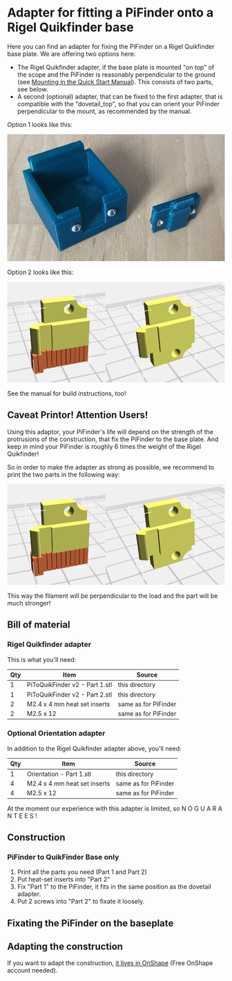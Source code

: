 # Adapter for fitting a PiFinder onto a Rigel Quikfinder base

Here you can find an adapter for fixing the PiFinder on a Rigel Quikfinder base plate. 
We are offering two options here: 

 - The Rigel Quikfinder adapter, if the base plate is mounted "on top" of the scope and the PiFinder is reasonably perpendicular 
   to the ground (see [Mounting in the Quick Start Manual](https://pifinder.readthedocs.io/en/release/quick_start.html#mounting)). 
   This consists of two parts, see below.
 - A second (optional) adapter, that can be fixed to the first adapter, that is compatible with the "dovetail_top", so that you 
   can orient your PiFinder perpendicular to the mount, as recommended by the manual.

Option 1 looks like this: 

![Picture of adapter connecting a PiFinder to a Rigel Quickfinder base, consisting of two parts](../../../docs/source/images/build_guide/quickfinder_base_1.jpeg)

Option 2 looks like this: 

![Additional adapter connected to dovetail_top, so that PiFinder can be oriented vertical](../../../docs/source/images/build_guide/quickfinder_base_4.jpeg)

See the manual for build instructions, too!

## Caveat Printor! Attention Users!

Using this adaptor, your PiFinder's life will depend on the strength of the protrusions of the construction, that fix the PiFinder 
to the base plate. And keep in mind your PiFinder is roughly 6 times the weight of the Rigel Quikfinder!

So in order to make the adapter as strong as possible, we recommend to print the two parts in the following way: 

![Picture that shows how to print Part 2, with supports](../../../docs/source/images/build_guide/quickfinder_base_4.jpeg)

This way the filament will be perpendicular to the load and the part will be much stronger! 

## Bill of material

### Rigel Quikfinder adapter
This is what you'll need: 

| Qty | Item                            | Source               |
|-----|---------------------------------|----------------------|
| 1   | PiToQuikFinder v2 - Part 1.stl  | this directory       |
| 1   | PiToQuikFinder v2 - Part 2.stl  | this directory       |
| 2   | M2.4 x 4 mm heat set inserts    | same as for PiFinder |
| 2   | M2.5 x 12                       | same as for PiFinder |

### Optional Orientation adapter
In addition to the Rigel Quikfinder adapter above, you'll need:

| Qty | Item                            | Source               |
|-----|---------------------------------|----------------------|
| 1   | Orientation - Part 1.stl        | this directory       |
| 4   | M2.4 x 4 mm heat set inserts    | same as for PiFinder |
| 4   | M2.5 x 12                       | same as for PiFinder |


At the moment our experience with this adapter is limited, so   N O    G U A R A N T E E S   !

## Construction

### PiFinder to QuikFinder Base only
1. Print all the parts you need (Part 1 and Part 2)
2. Put heat-set inserts into "Part 2"
3. Fix "Part 1" to the PiFinder, it fits in the same position as the dovetail adapter.
4. Put 2 screws into "Part 2" to fixate it loosely.

## Fixating the PiFinder on the baseplate
## Adapting the construction

If you want to adapt the construction, [it lives in OnShape](https://cad.onshape.com/documents/9500cc0f203158187a96efcf/w/3012e46a66daad9d62f63084/e/da744dd9bb1d9cd0e2801bd8) (Free OnShape account needed).